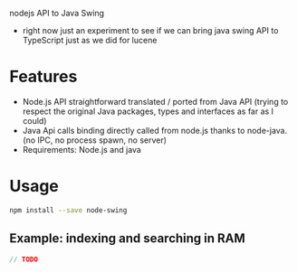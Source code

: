 nodejs API to Java Swing

 - right now just an experiment to see if we can bring java swing API to TypeScript just as we did for lucene

# Features

 * Node.js API straightforward translated / ported from Java API (trying to respect the original Java packages, types and interfaces as far as I could)
 * Java Api calls binding directly called from node.js thanks to node-java. (no IPC, no process spawn, no server)
  * Requirements: Node.js and java

# Usage

```sh
npm install --save node-swing
```

## Example: indexing and searching in RAM 

```ts
// TODO
```
